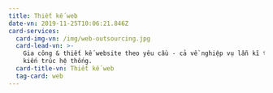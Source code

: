 ```yaml
---
title: Thiết kế web
date-vn: 2019-11-25T10:06:21.846Z
card-services:
  card-img-vn: /img/web-outsourcing.jpg
  card-lead-vn: >-
    Gia công & thiết kế website theo yêu cầu - cả về nghiệp vụ lẫn kĩ thuật và
    kiến trúc hệ thống.
  card-title-vn: Thiết kế web
  tag-card: web
---
```


